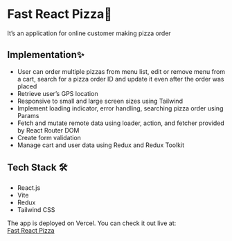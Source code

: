 # Fast React Pizza🍕

It’s an application for online customer making pizza order

## Implementation✨

- User can order multiple pizzas from menu list, edit or remove menu from a cart, search for a pizza order ID and update it even after the order was placed
- Retrieve user’s GPS location
- Responsive to small and large screen sizes using Tailwind
- Implement loading indicator, error handling, searching pizza order using Params
- Fetch and mutate remote data using loader, action, and fetcher provided by React Router DOM
- Create form validation
- Manage cart and user data using Redux and Redux Toolkit

## Tech Stack 🛠️

- React.js
- Vite
- Redux
- Tailwind CSS

The app is deployed on Vercel. You can check it out live at:  
[Fast React Pizza](https://16-fast-react-pizza-seven.vercel.app/)
